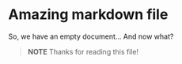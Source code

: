 <!--
SPDX-FileCopyrightText: 2023 Kevin de Jong <monkaii@hotmail.com>
SPDX-License-Identifier: CC0-1.0
-->

# Amazing markdown file

So, we have an empty document... And now what?

<!--- Guess we need to go back to the drawing board? --->

> **NOTE** Thanks for reading this file!
